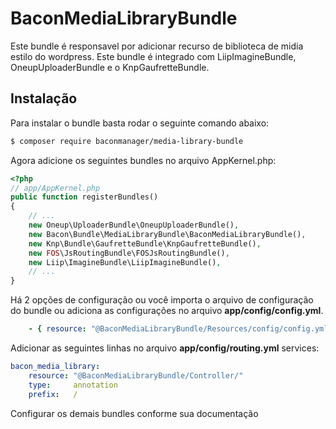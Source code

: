 BaconMediaLibraryBundle
===============

Este bundle é responsavel por adicionar recurso de biblioteca de midia estilo do wordpress. Este bundle é integrado com LiipImagineBundle, OneupUploaderBundle e o KnpGaufretteBundle.

## Instalação

Para instalar o bundle basta rodar o seguinte comando abaixo:

```bash
$ composer require baconmanager/media-library-bundle
```
Agora adicione os seguintes bundles no arquivo AppKernel.php:

```php
<?php
// app/AppKernel.php
public function registerBundles()
{
    // ...
    new Oneup\UploaderBundle\OneupUploaderBundle(),
    new Bacon\Bundle\MediaLibraryBundle\BaconMediaLibraryBundle(),
    new Knp\Bundle\GaufretteBundle\KnpGaufretteBundle(),
    new FOS\JsRoutingBundle\FOSJsRoutingBundle(),
    new Liip\ImagineBundle\LiipImagineBundle(),
    // ...
}
```
Há 2 opções de configuração ou você importa o arquivo de configuração do bundle ou adiciona as configurações 
no arquivo **app/config/config.yml**.

```yaml
    - { resource: "@BaconMediaLibraryBundle/Resources/config/config.yml"}
```
Adicionar as seguintes linhas no arquivo **app/config/routing.yml**
services:

```yaml
bacon_media_library:
    resource: "@BaconMediaLibraryBundle/Controller/"
    type:     annotation
    prefix:   /
```

Configurar os demais bundles conforme sua documentação